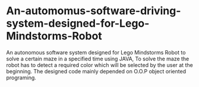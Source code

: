 # An-automomus-software-driving-system-designed-for-Lego-Mindstorms-Robot
An autonomous  software system designed for Lego Mindstorms Robot to solve a certain maze in a specified time using JAVA, To solve the maze the robot has to detect a required color which will be selected by the user at the beginning. The designed code mainly depended on O.O.P object oriented programing.
